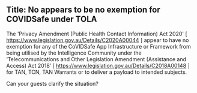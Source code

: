 Title: No appears to be no exemption for COVIDSafe under TOLA
---

The 'Privacy Amendment (Public Health Contact Information) Act 2020' [ https://www.legislation.gov.au/Details/C2020A00044 ] appear to have no exemption for any of the CoVIDSafe App Infrastructure or Framework from being utilised by the Intelligence Community under the ‘Telecommunications and Other Legislation Amendment (Assistance and Access) Act 2018’ [ https://www.legislation.gov.au/Details/C2018A00148 ]  for TAN, TCN, TAN Warrants or to deliver a payload to intended subjects.

Can your guests clarify the situation?

<?# Twitter 1264818731437285377 /?>